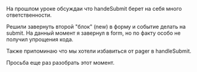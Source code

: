 На прошлом уроке обсуждаи что handeSubmit берет на себя много ответственности.

Решили завернуть второй "блок" (new) в форму и событие делать на submit.
На данный момент я завернул в form, но по факту особо не получил упрощения кода.

Также припоминаю что мы хотели избавиться от pager в handleSubmit.

Просьба еще раз разобрать этот момент.
